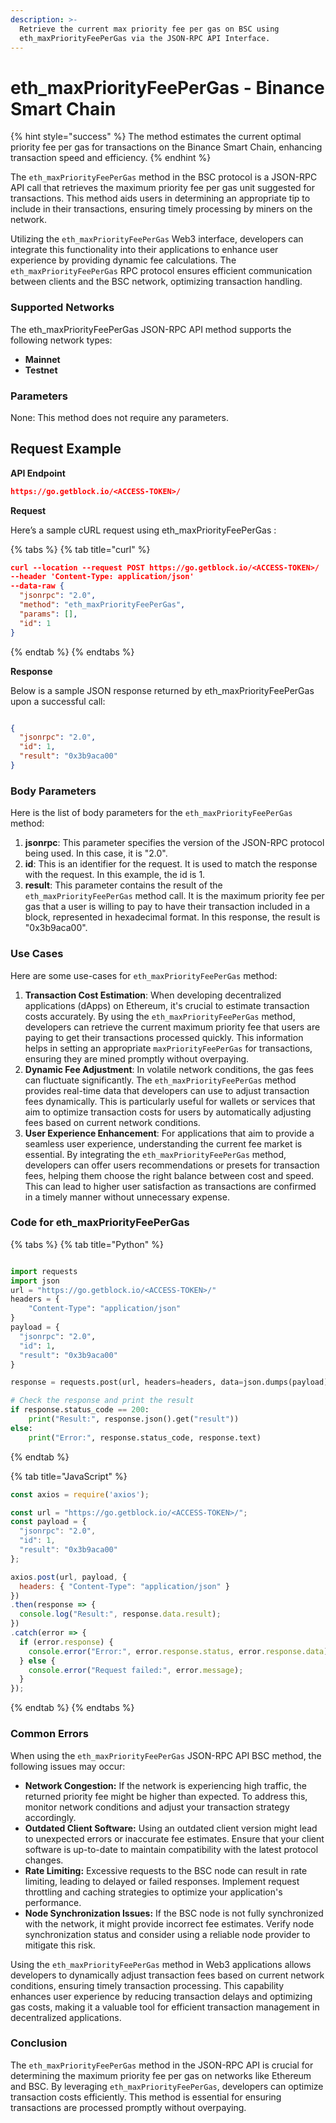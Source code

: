 ```yaml
---
description: >-
  Retrieve the current max priority fee per gas on BSC using
  eth_maxPriorityFeePerGas via the JSON-RPC API Interface.
---
```


# eth\_maxPriorityFeePerGas - Binance Smart Chain

{% hint style="success" %}
The method estimates the current optimal priority fee per gas for transactions on the Binance Smart Chain, enhancing transaction speed and efficiency.
{% endhint %}

The `eth_maxPriorityFeePerGas` method in the BSC protocol is a JSON-RPC API call that retrieves the maximum priority fee per gas unit suggested for transactions. This method aids users in determining an appropriate tip to include in their transactions, ensuring timely processing by miners on the network.

Utilizing the `eth_maxPriorityFeePerGas` Web3 interface, developers can integrate this functionality into their applications to enhance user experience by providing dynamic fee calculations. The `eth_maxPriorityFeePerGas` RPC protocol ensures efficient communication between clients and the BSC network, optimizing transaction handling.

### Supported Networks

The eth\_maxPriorityFeePerGas JSON-RPC API method supports the following network types:

* **Mainnet**
* **Testnet**

### Parameters

None: This method does not require any parameters.

## Request Example

**API Endpoint**

```json
https://go.getblock.io/<ACCESS-TOKEN>/
```

**Request**

Here’s a sample cURL request using eth\_maxPriorityFeePerGas :

{% tabs %}
{% tab title="curl" %}
```json
curl --location --request POST https://go.getblock.io/<ACCESS-TOKEN>/
--header 'Content-Type: application/json' 
--data-raw {
  "jsonrpc": "2.0",
  "method": "eth_maxPriorityFeePerGas",
  "params": [],
  "id": 1
}
```
{% endtab %}
{% endtabs %}

**Response**

Below is a sample JSON response returned by eth\_maxPriorityFeePerGas upon a successful call:

```json

{
  "jsonrpc": "2.0",
  "id": 1,
  "result": "0x3b9aca00"
}

```

### Body Parameters

Here is the list of body parameters for the `eth_maxPriorityFeePerGas` method:

1. **jsonrpc**: This parameter specifies the version of the JSON-RPC protocol being used. In this case, it is "2.0".
2. **id**: This is an identifier for the request. It is used to match the response with the request. In this example, the id is 1.
3. **result**: This parameter contains the result of the `eth_maxPriorityFeePerGas` method call. It is the maximum priority fee per gas that a user is willing to pay to have their transaction included in a block, represented in hexadecimal format. In this response, the result is "0x3b9aca00".

### Use Cases

Here are some use-cases for `eth_maxPriorityFeePerGas` method:

1. **Transaction Cost Estimation**: When developing decentralized applications (dApps) on Ethereum, it's crucial to estimate transaction costs accurately. By using the `eth_maxPriorityFeePerGas` method, developers can retrieve the current maximum priority fee that users are paying to get their transactions processed quickly. This information helps in setting an appropriate `maxPriorityFeePerGas` for transactions, ensuring they are mined promptly without overpaying.
2. **Dynamic Fee Adjustment**: In volatile network conditions, the gas fees can fluctuate significantly. The `eth_maxPriorityFeePerGas` method provides real-time data that developers can use to adjust transaction fees dynamically. This is particularly useful for wallets or services that aim to optimize transaction costs for users by automatically adjusting fees based on current network conditions.
3. **User Experience Enhancement**: For applications that aim to provide a seamless user experience, understanding the current fee market is essential. By integrating the `eth_maxPriorityFeePerGas` method, developers can offer users recommendations or presets for transaction fees, helping them choose the right balance between cost and speed. This can lead to higher user satisfaction as transactions are confirmed in a timely manner without unnecessary expense.

### Code for eth\_maxPriorityFeePerGas

{% tabs %}
{% tab title="Python" %}
```python

import requests
import json
url = "https://go.getblock.io/<ACCESS-TOKEN>/"
headers = {
    "Content-Type": "application/json"
}
payload = {
  "jsonrpc": "2.0",
  "id": 1,
  "result": "0x3b9aca00"
}

response = requests.post(url, headers=headers, data=json.dumps(payload))

# Check the response and print the result
if response.status_code == 200:
    print("Result:", response.json().get("result"))
else:
    print("Error:", response.status_code, response.text)

```
{% endtab %}

{% tab title="JavaScript" %}
```javascript
const axios = require('axios');

const url = "https://go.getblock.io/<ACCESS-TOKEN>/";
const payload = {
  "jsonrpc": "2.0",
  "id": 1,
  "result": "0x3b9aca00"
};

axios.post(url, payload, {
  headers: { "Content-Type": "application/json" }
})
.then(response => {
  console.log("Result:", response.data.result);
})
.catch(error => {
  if (error.response) {
    console.error("Error:", error.response.status, error.response.data);
  } else {
    console.error("Request failed:", error.message);
  }
});
```
{% endtab %}
{% endtabs %}

### Common Errors

When using the `eth_maxPriorityFeePerGas` JSON-RPC API BSC method, the following issues may occur:

* **Network Congestion:** If the network is experiencing high traffic, the returned priority fee might be higher than expected. To address this, monitor network conditions and adjust your transaction strategy accordingly.
* **Outdated Client Software:** Using an outdated client version might lead to unexpected errors or inaccurate fee estimates. Ensure that your client software is up-to-date to maintain compatibility with the latest protocol changes.
* **Rate Limiting:** Excessive requests to the BSC node can result in rate limiting, leading to delayed or failed responses. Implement request throttling and caching strategies to optimize your application's performance.
* **Node Synchronization Issues:** If the BSC node is not fully synchronized with the network, it might provide incorrect fee estimates. Verify node synchronization status and consider using a reliable node provider to mitigate this risk.

Using the `eth_maxPriorityFeePerGas` method in Web3 applications allows developers to dynamically adjust transaction fees based on current network conditions, ensuring timely transaction processing. This capability enhances user experience by reducing transaction delays and optimizing gas costs, making it a valuable tool for efficient transaction management in decentralized applications.

### Conclusion

The `eth_maxPriorityFeePerGas` method in the JSON-RPC API is crucial for determining the maximum priority fee per gas on networks like Ethereum and BSC. By leveraging `eth_maxPriorityFeePerGas`, developers can optimize transaction costs efficiently. This method is essential for ensuring transactions are processed promptly without overpaying.
